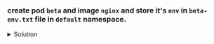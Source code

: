 ### create pod `beta` and image `nginx` and store it's `env` in `beta-env.txt` file in `default` namespace.

<details><summary>Solution</summary>
<p>

```bash
k run beta --image=nginx

# after checking the pod started running successfully
k get po

# write env to the file
k exec beta -ti -- env > beta-env.txt
```

</p>
</details>
